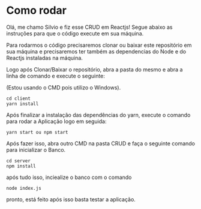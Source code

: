 # Como rodar

Olá, me chamo Silvio e fiz esse CRUD em Reactjs! 
Segue abaixo as instruções para que o código execute em sua máquina.

Para rodarmos o código precisaremos clonar ou baixar este repositório em sua máquina e precisaremos ter também as dependencias do Node e do Reactjs instaladas na máquina.

Logo após Clonar/Baixar o repositório, abra a pasta do mesmo e abra a linha de comando e execute o seguinte:

(Estou usando o CMD pois utilizo o Windows).

```
cd client
yarn install
```




Após finalizar a instalação das dependências do yarn, execute o comando para rodar a Aplicação logo em seguida:



```
yarn start ou npm start
```

Após fazer isso, abra outro CMD na pasta CRUD e faça o seguinte comando para inicializar o Banco.


```
cd server
npm install
```
após tudo isso, inciealize o banco com o comando 

```
node index.js
```

pronto, está feito após isso basta testar a aplicação.
